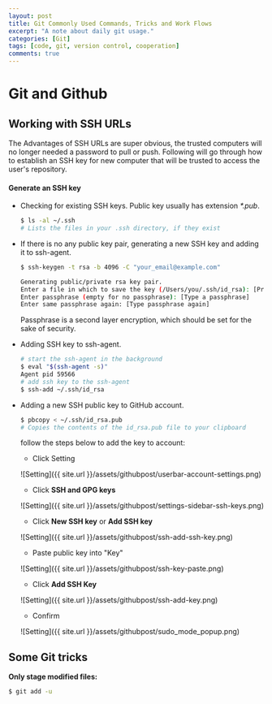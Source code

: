 ```yaml
---
layout: post
title: Git Commonly Used Commands, Tricks and Work Flows
excerpt: "A note about daily git usage."
categories: [Git]
tags: [code, git, version control, cooperation]
comments: true
---
```


# Git and Github

## Working with SSH URLs

The Advantages of SSH URLs are super obvious, the trusted computers will no longer needed a password to pull or push. Following will go through how to establish an SSH key for new computer that will be trusted to access the user's repository.

#### Generate an SSH key

- Checking for existing SSH keys. Public key usually has extension _*.pub_.  

  ```bash  
  $ ls -al ~/.ssh
  # Lists the files in your .ssh directory, if they exist
  ```

- If there is no any public key pair, generating a new SSH key and adding it to ssh-agent.  

  ```bash  
  $ ssh-keygen -t rsa -b 4096 -C "your_email@example.com"

  Generating public/private rsa key pair.
  Enter a file in which to save the key (/Users/you/.ssh/id_rsa): [Press enter]
  Enter passphrase (empty for no passphrase): [Type a passphrase]
  Enter same passphrase again: [Type passphrase again]
  ```  
  Passphrase is a second layer encryption, which should be set for the sake of security.

- Adding SSH key to ssh-agent.  

  ```bash  
  # start the ssh-agent in the background
  $ eval "$(ssh-agent -s)"
  Agent pid 59566
  # add ssh key to the ssh-agent
  $ ssh-add ~/.ssh/id_rsa
  ```

- Adding a new SSH public key to GitHub account.

  ```bash  
  $ pbcopy < ~/.ssh/id_rsa.pub
  # Copies the contents of the id_rsa.pub file to your clipboard
  ```

  follow the steps below to add the key to account:

  - Click Setting  

  ![Setting]({{ site.url }}/assets/githubpost/userbar-account-settings.png)

  - Click **SSH and GPG keys**  

  ![Setting]({{ site.url }}/assets/githubpost/settings-sidebar-ssh-keys.png)

  - Click **New SSH key** or **Add SSH key**  

  ![Setting]({{ site.url }}/assets/githubpost/ssh-add-ssh-key.png)

  - Paste public key into "Key"

  ![Setting]({{ site.url }}/assets/githubpost/ssh-key-paste.png)

  - Click **Add SSH Key**

  ![Setting]({{ site.url }}/assets/githubpost/ssh-add-key.png)

  - Confirm

  ![Setting]({{ site.url }}/assets/githubpost/sudo_mode_popup.png)


## Some Git tricks

**Only stage modified files:**  

```bash  
$ git add -u
```
